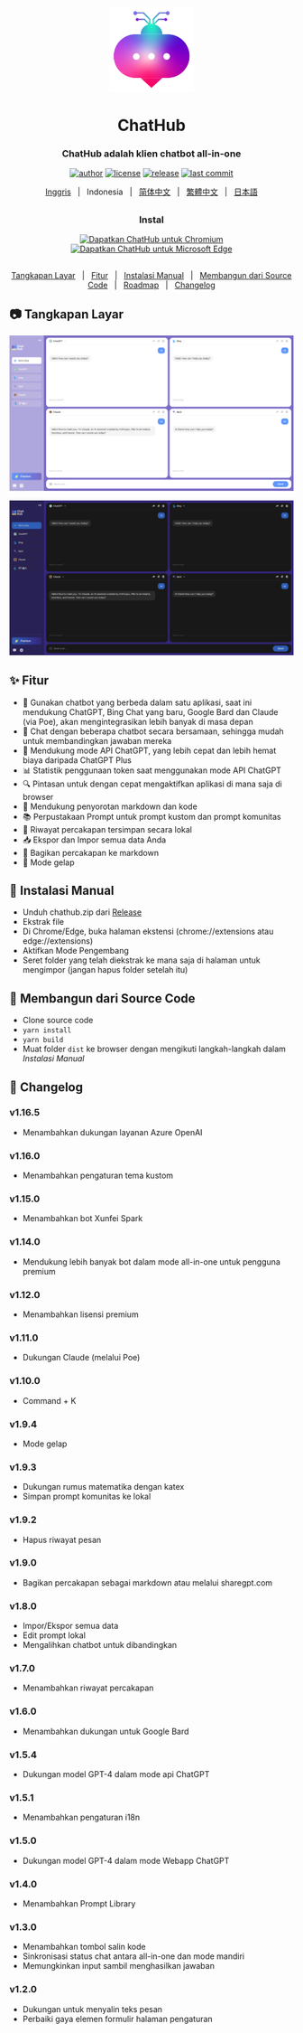 <p align="center">
    <img src="./src/assets/icon.png" width="150">
</p>

<h1 align="center">ChatHub</h1>

<div align="center">

### ChatHub adalah klien chatbot all-in-one

[![author][author-image]][author-url]
[![license][license-image]][license-url]
[![release][release-image]][release-url]
[![last commit][last-commit-image]][last-commit-url]  

[Inggris](README.md) &nbsp;&nbsp;|&nbsp;&nbsp; Indonesia &nbsp;&nbsp;|&nbsp;&nbsp; [简体中文](README_ZH-CN.md) &nbsp;&nbsp;|&nbsp;&nbsp; [繁體中文](README_ZH-TW.md) &nbsp;&nbsp;|&nbsp;&nbsp; [日本語](README_JA.md)

##    
    
### Instal
    
<a href="https://chrome.google.com/webstore/detail/chathub-all-in-one-chatbo/iaakpnchhognanibcahlpcplchdfmgma?utm_source=github"><img src="https://user-images.githubusercontent.com/64502893/231991498-8df6dd63-727c-41d0-916f-c90c15127de3.png" width="200" alt="Dapatkan ChatHub untuk Chromium"></a>
<a href="https://microsoftedge.microsoft.com/addons/detail/chathub-allinone-chat/kdlmggoacmfoombiokflpeompajfljga?utm_source=github"><img src="https://user-images.githubusercontent.com/64502893/231991158-1b54f831-2fdc-43b6-bf9a-f894000e5aa8.png" width="160" alt="Dapatkan ChatHub untuk Microsoft Edge"></a>
    
##

[Tangkapan Layar](#-tangkapan-layar) &nbsp;&nbsp;|&nbsp;&nbsp; [Fitur](#-fitur) &nbsp;&nbsp;|&nbsp;&nbsp; [Instalasi Manual](#-instalasi-manual) &nbsp;&nbsp;|&nbsp;&nbsp; [Membangun dari Source Code](#-membangun-dari-source-code) &nbsp;&nbsp;|&nbsp;&nbsp; [Roadmap](#%EF%B8%8F-roadmap) &nbsp;&nbsp;|&nbsp;&nbsp; [Changelog](#-changelog)
    
[author-image]: https://img.shields.io/badge/author-wong2-blue.svg
[author-url]: https://github.com/wong2
[license-image]: https://img.shields.io/github/license/chathub-dev/chathub?color=blue
[license-url]: https://github.com/chathub-dev/chathub/blob/main/LICENSE
[release-image]: https://img.shields.io/github/v/release/chathub-dev/chathub?color=blue
[release-url]: https://github.com/chathub-dev/chathub/releases/latest
[last-commit-image]: https://img.shields.io/github/last-commit/chathub-dev/chathub?label=last%20commit
[last-commit-url]: https://github.com/chathub-dev/chathub/commits

</div>

##

## 📷 Tangkapan Layar

![Tangkapan Layar](screenshots/extension.png?raw=true)

![Tangkapan Layar (Mode Gelap)](screenshots/dark.png?raw=true)

## ✨ Fitur

- 🤖 Gunakan chatbot yang berbeda dalam satu aplikasi, saat ini mendukung ChatGPT, Bing Chat yang baru, Google Bard dan Claude (via Poe), akan mengintegrasikan lebih banyak di masa depan
- 💬 Chat dengan beberapa chatbot secara bersamaan, sehingga mudah untuk membandingkan jawaban mereka
- 🚀 Mendukung mode API ChatGPT, yang lebih cepat dan lebih hemat biaya daripada ChatGPT Plus
- 📊 Statistik penggunaan token saat menggunakan mode API ChatGPT
- 🔍 Pintasan untuk dengan cepat mengaktifkan aplikasi di mana saja di browser
- 🎨 Mendukung penyorotan markdown dan kode
- 📚 Perpustakaan Prompt untuk prompt kustom dan prompt komunitas
- 💾 Riwayat percakapan tersimpan secara lokal
- 📥 Ekspor dan Impor semua data Anda
- 🔗 Bagikan percakapan ke markdown
- 🌙 Mode gelap

## 🔧 Instalasi Manual

- Unduh chathub.zip dari [Release](https://github.com/chathub-dev/chathub/releases)
- Ekstrak file
- Di Chrome/Edge, buka halaman ekstensi (chrome://extensions atau edge://extensions)
- Aktifkan Mode Pengembang
- Seret folder yang telah diekstrak ke mana saja di halaman untuk mengimpor (jangan hapus folder setelah itu)

## 🔨 Membangun dari Source Code

- Clone source code
- `yarn install`
- `yarn build`
- Muat folder `dist` ke browser dengan mengikuti langkah-langkah dalam _Instalasi Manual_

## 📜 Changelog

### v1.16.5

- Menambahkan dukungan layanan Azure OpenAI

### v1.16.0

- Menambahkan pengaturan tema kustom

### v1.15.0

- Menambahkan bot Xunfei Spark

### v1.14.0

- Mendukung lebih banyak bot dalam mode all-in-one untuk pengguna premium

### v1.12.0

- Menambahkan lisensi premium

### v1.11.0

- Dukungan Claude (melalui Poe)

### v1.10.0

- Command + K

### v1.9.4

- Mode gelap

### v1.9.3

- Dukungan rumus matematika dengan katex
- Simpan prompt komunitas ke lokal

### v1.9.2

- Hapus riwayat pesan

### v1.9.0

- Bagikan percakapan sebagai markdown atau melalui sharegpt.com

### v1.8.0

- Impor/Ekspor semua data
- Edit prompt lokal
- Mengalihkan chatbot untuk dibandingkan

### v1.7.0

- Menambahkan riwayat percakapan

### v1.6.0

- Menambahkan dukungan untuk Google Bard

### v1.5.4

- Dukungan model GPT-4 dalam mode api ChatGPT

### v1.5.1

- Menambahkan pengaturan i18n

### v1.5.0

- Dukungan model GPT-4 dalam mode Webapp ChatGPT

### v1.4.0

- Menambahkan Prompt Library

### v1.3.0

- Menambahkan tombol salin kode
- Sinkronisasi status chat antara all-in-one dan mode mandiri
- Memungkinkan input sambil menghasilkan jawaban

### v1.2.0

- Dukungan untuk menyalin teks pesan
- Perbaiki gaya elemen formulir halaman pengaturan
